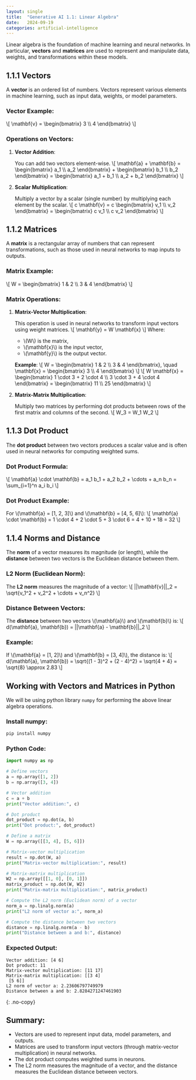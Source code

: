 ```yaml
---
layout: single
title:  "Generative AI 1.1: Linear Algebra"
date:   2024-09-19
categories: artificial-intelligence
---
```


Linear algebra is the foundation of machine learning and neural networks. In particular, **vectors** and **matrices** are used to represent and manipulate data, weights, and transformations within these models.

## 1.1.1 Vectors

A **vector** is an ordered list of numbers. Vectors represent various elements in machine learning, such as input data, weights, or model parameters.

### Vector Example:
\\[
\mathbf{v} = \begin{bmatrix} 3 \\\\ 4 \end{bmatrix}
\\]

### Operations on Vectors:

1. **Vector Addition**:

    You can add two vectors element-wise.
    \\[
    \mathbf{a} + \mathbf{b} = \begin{bmatrix} a_1 \\\\ a_2 \end{bmatrix} + \begin{bmatrix} b_1 \\\\ b_2 \end{bmatrix} = \begin{bmatrix} a_1 + b_1 \\\\ a_2 + b_2 \end{bmatrix}
    \\]

2. **Scalar Multiplication**:

    Multiply a vector by a scalar (single number) by multiplying each element by the scalar.
    \\[
    c \mathbf{v} = c \begin{bmatrix} v_1 \\\\ v_2 \end{bmatrix} = \begin{bmatrix} c v_1 \\\\ c v_2 \end{bmatrix}
    \\]

## 1.1.2 Matrices

A **matrix** is a rectangular array of numbers that can represent transformations, such as those used in neural networks to map inputs to outputs.

### Matrix Example:
\\[
W = \begin{bmatrix} 1 & 2 \\\\ 3 & 4 \end{bmatrix}
\\]

### Matrix Operations:

1. **Matrix-Vector Multiplication**:
    
    This operation is used in neural networks to transform input vectors using weight matrices.
    \\[
    \mathbf{y} = W \mathbf{x}
    \\]
    Where:
    - \\(W\\) is the matrix,
    - \\(\mathbf{x}\\) is the input vector,
    - \\(\mathbf{y}\\) is the output vector.

    **Example**:
    \\[
    W = \begin{bmatrix} 1 & 2 \\\\ 3 & 4 \end{bmatrix}, \quad \mathbf{x} = \begin{bmatrix} 3 \\\\ 4 \end{bmatrix}
    \\]
    \\[
    W \mathbf{x} = \begin{bmatrix} 1 \cdot 3 + 2 \cdot 4 \\\\ 3 \cdot 3 + 4 \cdot 4 \end{bmatrix} = \begin{bmatrix} 11 \\\\ 25 \end{bmatrix}
    \\]

2. **Matrix-Matrix Multiplication**:
    
    Multiply two matrices by performing dot products between rows of the first matrix and columns of the second.
    \\[
    W_3 = W_1 W_2
    \\]

## 1.1.3 Dot Product

The **dot product** between two vectors produces a scalar value and is often used in neural networks for computing weighted sums.

### Dot Product Formula:
\\[
\mathbf{a} \cdot \mathbf{b} = a_1 b_1 + a_2 b_2 + \cdots + a_n b_n = \sum_{i=1}^n a_i b_i
\\]

### Dot Product Example:
For \\(\mathbf{a} = [1, 2, 3]\\) and \\(\mathbf{b} = [4, 5, 6]\\):
\\[
\mathbf{a} \cdot \mathbf{b} = 1 \cdot 4 + 2 \cdot 5 + 3 \cdot 6 = 4 + 10 + 18 = 32
\\]

## 1.1.4 Norms and Distance

The **norm** of a vector measures its magnitude (or length), while the **distance** between two vectors is the Euclidean distance between them.

### L2 Norm (Euclidean Norm):
The **L2 norm** measures the magnitude of a vector:
\\[
||\mathbf{v}||_2 = \sqrt{v_1^2 + v_2^2 + \cdots + v_n^2}
\\]

### Distance Between Vectors:
The **distance** between two vectors \\(\mathbf{a}\\) and \\(\mathbf{b}\\) is:
\\[
d(\mathbf{a}, \mathbf{b}) = ||\mathbf{a} - \mathbf{b}||_2
\\]

### Example:
If \\(\mathbf{a} = [1, 2]\\) and \\(\mathbf{b} = [3, 4]\\), the distance is:
\\[
d(\mathbf{a}, \mathbf{b}) = \sqrt{(1 - 3)^2 + (2 - 4)^2} = \sqrt{4 + 4} = \sqrt{8} \approx 2.83
\\]

## Working with Vectors and Matrices in Python

We will be using python library `numpy` for performing the above linear algebra operations.

### Install numpy:
```bash
pip install numpy
```

### Python Code:
```python
import numpy as np

# Define vectors
a = np.array([1, 2])
b = np.array([3, 4])

# Vector addition
c = a + b
print("Vector addition:", c)

# Dot product
dot_product = np.dot(a, b)
print("Dot product:", dot_product)

# Define a matrix
W = np.array([[3, 4], [5, 6]])

# Matrix-vector multiplication
result = np.dot(W, a)
print("Matrix-vector multiplication:", result)

# Matrix-matrix multiplication
W2 = np.array([[1, 0], [0, 1]])
matrix_product = np.dot(W, W2)
print("Matrix-matrix multiplication:", matrix_product)

# Compute the L2 norm (Euclidean norm) of a vector
norm_a = np.linalg.norm(a)
print("L2 norm of vector a:", norm_a)

# Compute the distance between two vectors
distance = np.linalg.norm(a - b)
print("Distance between a and b:", distance)
```

### Expected Output:
```
Vector addition: [4 6]
Dot product: 11
Matrix-vector multiplication: [11 17]
Matrix-matrix multiplication: [[3 4]
 [5 6]]
L2 norm of vector a: 2.23606797749979
Distance between a and b: 2.8284271247461903
```
{: .no-copy}

## Summary:
- Vectors are used to represent input data, model parameters, and outputs.
- Matrices are used to transform input vectors (through matrix-vector multiplication) in neural networks.
- The dot product computes weighted sums in neurons.
- The L2 norm measures the magnitude of a vector, and the distance measures the Euclidean distance between vectors.
